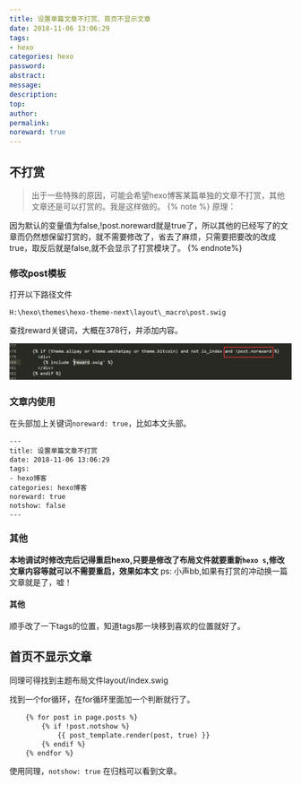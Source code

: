 ```yaml
---
title: 设置单篇文章不打赏、首页不显示文章
date: 2018-11-06 13:06:29
tags:
- hexo
categories: hexo
password:
abstract:
message:
description:
top:
author:
permalink:
noreward: true
---
```


## 不打赏
> 出于一些特殊的原因，可能会希望hexo博客某篇单独的文章不打赏，其他文章还是可以打赏的。我是这样做的。
{% note %}
原理：

因为默认的变量值为false,!post.noreward就是true了，所以其他的已经写了的文章而仍然想保留打赏的，就不需要修改了，省去了麻烦，只需要把要改的改成true，取反后就是false,就不会显示了打赏模块了。
{% endnote%}
### 修改post模板
打开以下路径文件
```
H:\hexo\themes\hexo-theme-next\layout\_macro\post.swig
```
查找reward关键词，大概在378行，并添加内容。

![图片](noreward/1.png)

### 文章内使用
在头部加上关键词`noreward: true`，比如本文头部。

```
---
title: 设置单篇文章不打赏
date: 2018-11-06 13:06:29
tags:
- hexo博客
categories: hexo博客
noreward: true
notshow: false
---
```

### 其他
**本地调试时修改完后记得重启hexo,只要是修改了布局文件就要重新`hexo s`,修改文章内容等就可以不需要重启，效果如本文**
ps: 小声bb,如果有打赏的冲动换一篇文章就是了，嘘！

#### 其他
顺手改了一下tags的位置，知道tags那一块移到喜欢的位置就好了。

## 首页不显示文章
同理可得找到主题布局文件layout/index.swig

找到一个for循环，在for循环里面加一个判断就行了。
```
    {% for post in page.posts %}
    	{% if !post.notshow %}
    		{{ post_template.render(post, true) }}
    	{% endif %}
    {% endfor %}
```
使用同理，`notshow: true`
在归档可以看到文章。